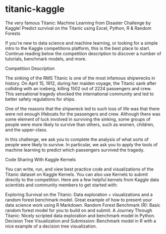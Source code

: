 # titanic-kaggle
The very famous Titanic: Machine Learning from Disaster Challenge by Kaggle!
Predict survival on the Titanic using Excel, Python, R & Random Forests

If you're new to data science and machine learning, or looking for a simple intro to the Kaggle competitions platform, this is the best place to start. Continue reading below the competition description to discover a number of tutorials, benchmark models, and more.

Competition Description

The sinking of the RMS Titanic is one of the most infamous shipwrecks in history.  On April 15, 1912, during her maiden voyage, the Titanic sank after colliding with an iceberg, killing 1502 out of 2224 passengers and crew. This sensational tragedy shocked the international community and led to better safety regulations for ships.

One of the reasons that the shipwreck led to such loss of life was that there were not enough lifeboats for the passengers and crew. Although there was some element of luck involved in surviving the sinking, some groups of people were more likely to survive than others, such as women, children, and the upper-class.

In this challenge, we ask you to complete the analysis of what sorts of people were likely to survive. In particular, we ask you to apply the tools of machine learning to predict which passengers survived the tragedy.


Code Sharing With Kaggle Kernels

You can write, run, and view best practice code and visualizations of the Titanic dataset on Kaggle Kernels. You can also use Kernels to submit directly to the competition. Here are a few helpful kernels from Kaggle data scientists and community members to get started with:

Exploring Survival on the Titanic: Data exploration + visualizations and a random forest benchmark model. Great example of how to present your data science work using R Markdown.
Random Forest Benchmark (R): Basic random forest model for you to build on and submit. 
A Journey Through Titanic: Nicely scripted data exploration and benchmark model in Python.
Decision Tree Visualization and Submission: Benchmark model in R with a nice example of a decision tree visualization.
